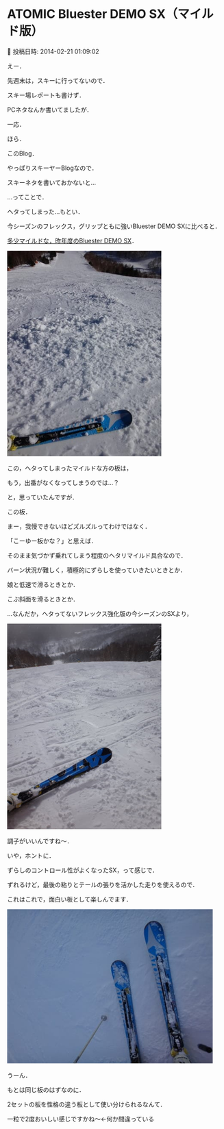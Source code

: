 # ATOMIC Bluester DEMO SX（マイルド版）

📅 投稿日時: 2014-02-21 01:09:02

えー．


先週末は，スキーに行ってないので．


スキー場レポートも書けず．


PCネタなんか書いてましたが．





一応．


ほら．


このBlog．


やっぱりスキーヤーBlogなので．


スキーネタを書いておかないと…





…ってことで．


ヘタってしまった…もとい．


今シーズンのフレックス，グリップともに強いBluester DEMO SXに比べると．


[多少マイルドな，昨年度のBluester DEMO SX](ef429e6264e79c420fc0cb4dc41634d6c.md)．




![5bd2eec94bf1b33226bee21a9785d4d0.jpg](images/5bd2eec94bf1b33226bee21a9785d4d0.jpg)




この，ヘタってしまったマイルドな方の板は，


もう，出番がなくなってしまうのでは…？


と，思っていたんですが．





この板．


まー，我慢できないほどズルズルってわけではなく．


「こーゆー板かな？」と思えば．


そのまま気づかず乗れてしまう程度のヘタリマイルド具合なので．





バーン状況が難しく，積極的にずらしを使っていきたいときとか．


娘と低速で滑るときとか．


こぶ斜面を滑るときとか．


…なんだか，ヘタってないフレックス強化版の今シーズンのSXより，




![a88bcb968207ca9fd6e5f281c7b105e2.jpg](images/a88bcb968207ca9fd6e5f281c7b105e2.jpg)




調子がいいんですね～．





いや，ホントに．


ずらしのコントロール性がよくなったSX，って感じで．


ずれるけど，最後の粘りとテールの張りを活かした走りを使えるので．


これはこれで，面白い板として楽しんでます．




![37ed768856b85b93030b4572a60627d9.jpg](images/37ed768856b85b93030b4572a60627d9.jpg)







うーん．


もとは同じ板のはずなのに．


2セットの板を性格の違う板として使い分けられるなんて．


一粒で2度おいしい感じですかね～←何か間違っている
